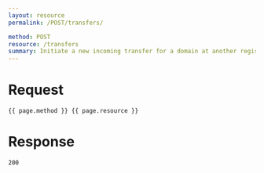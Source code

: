 ```yaml
---
layout: resource
permalink: /POST/transfers/

method: POST
resource: /transfers
summary: Initiate a new incoming transfer for a domain at another registrar. This will trigger a charge to the current credit card in your account's billing information.
---
```


# Request

~~~
{{ page.method }} {{ page.resource }}
~~~

# Response

~~~
200
~~~
